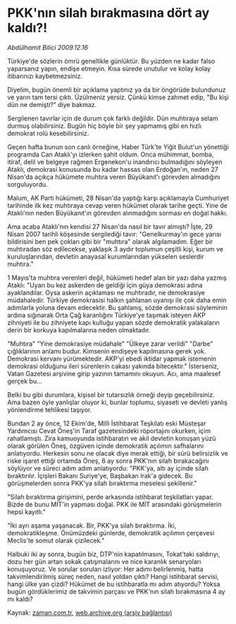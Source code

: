 # PKK'nın silah bırakmasına dört ay kaldı?!

*Abdülhamit Bilici 2009.12.16*

<tr><td class="metin" colspan="2" style="padding-top: 20px; padding-left: 5px; ">Türkiye'de sözlerin ömrü genellikle günlüktür. Bu yüzden ne kadar falso yaparsanız yapın, endişe etmeyin. Kısa sürede unutulur ve kolay kolay itibarınızı kaybetmezsiniz.</td></tr><tr><td class="metin" colspan="2" style="padding-top: 20px; padding-left: 5px; "><p> Diyelim, bugün önemli bir açıklama yaptınız ya da bir öngörüde bulundunuz ve yarın tam tersi çıktı. Üzülmeniz yersiz. Çünkü kimse zahmet edip, "Bu kişi dün ne demişti?" diye bakmaz.
<p>Sergilenen tavırlar için de durum çok farklı değildir. Dün muhtıraya selam durmuş olabilirsiniz. Bugün hiç böyle bir şey yapmamış gibi en hızlı demokrat rolü kesebilirsiniz.
<p> Geçen hafta bunun son canlı örneğine, Haber Türk'te Yiğit Bulut'un yönettiği programda Can Ataklı'yı izlerken şahit oldum. Onca mühimmat, bomba, itiraf, delil ve belgeye rağmen Ergenekon'u inandırıcı bulmadığını söyleyen Ataklı, demokrasi konusunda bu kadar hassas olan Erdoğan'ın, neden 27 Nisan'da açıkça hükümete muhtıra veren Büyükanıt'ı görevden almadığını sorguluyordu.
<p> Malum, AK Parti hükümeti, 28 Nisan'da yaptığı karşı açıklamayla Cumhuriyet tarihinde ilk kez muhtıraya cevap veren hükümet olarak tarihe geçti. Yine de Ataklı'nın neden Büyükanıt'ın görevden alınmadığını sorması en doğal hakkı.
<p> Ama acaba Ataklı'nın kendisi 27 Nisan'da nasıl bir tavır almıştı? İşte, 29 Nisan 2007 tarihli köşesinde sergilediği tavır: "Genelkurmay'ın gece yarısı bildirisini ben pek çokları gibi bir "muhtıra" olarak algılamadım. Eğer bir muhtıradan söz edilecekse, yaklaşık 3 aydır toplumun çeşitli kişi, kurum ve kuruluşlarından, devletin anayasal kurumlarından yükselen seslerdir muhtıra."
<p> 1 Mayıs'ta muhtıra verenleri değil, hükümeti hedef alan bir yazı daha yazmış Ataklı: "Uyarı bu kez askerden de geldiği için güya demokrasi adına ayaklandılar. Oysa askerin açıklaması ne muhtıradır, ne demokrasiye müdahaledir. Türkiye demokrasisi halkın şahlanan uyanışı ile çok daha emin adımlarla yoluna devam edecektir. Bu şahlanış, sözde demokrasi söyleminin ardına sığınarak Orta Çağ karanlığını Türkiye'ye taşımak isteyen AKP zihniyeti ile bu zihniyete kapı kulluğu yapan sözde demokratik yalakaların derin bir korkuya kapılmalarına neden olmaktadır.
<p> "Muhtıra" "Yine demokrasiye müdahale" "Ülkeye zarar verildi" "Darbe" çığlıklarının anlamı budur. Kimsenin endişeye kapılmasına gerek yok. Demokrasi kervanı yürümektedir. AKP'yi ebedi iktidar yapmak istemenin demokrasi olduğunu ileri sürenlerin cakası yakında bitecektir." İsterseniz, Vatan Gazetesi arşivine girip yazının tamamını okuyun. Acı, ama maalesef gerçek bu...
<p> Belki bu gibi durumlara, kişisel bir tutarsızlık örneği deyip geçebilirsiniz. Ama bazen öyle yanlışlar oluyor ki, bunlar toplumu, siyaseti ve devleti yanlış yönlendirme tehlikesi taşıyor.
<p> Bundan 2 ay önce, 12 Ekim'de, Milli İstihbarat Teşkilatı eski Müsteşar Yardımcısı Cevat Öneş'in Taraf gazetesindeki röportajını okurken, içim rahatlamıştı. Zira kamuoyunda istihbaratın ve akil devletin konuşan yüzü olarak görülen Öneş, özgüven içinde demokratik açılımın safhalarını anlatıyordu. Herkesin sonu ne olacak diye merak ettiği, bir sürü belirsizlik ve riske işaret ettiği ortamda Öneş, 6 ay sonra PKK'nın silah bırakacağını söylüyor ve süreci adım adım anlatıyordu: "PKK'ya, altı ay içinde silah bıraktırılır. İçişleri Bakanı Suriye'ye, Başbakan Irak'a gidecek. Bu görüşmelerden sonra PKK'ya silah bıraktırma meselesi şekillenir."
<p> "Silah bıraktırma girişimini, perde arkasında istihbarat teşkilatları yapar. Bizde de bunu MİT'in yapması doğal. PKK ile MİT arasındaki görüşmelerin hepsi kayıtlı."
<p> "İki ayrı aşama yaşanacak. Bir, PKK'ya silah bıraktırma. İki, demokratikleşme. Önümüzdeki günlerde, demokratik açılımın çerçevesi Meclis'te somut olarak çizilecek."
<p> Halbuki iki ay sonra, bugün biz, DTP'nin kapatılmasını, Tokat'taki saldırıyı, dozu her gün artan sokak çatışmalarını ve nice karanlık senaryoları konuşuyoruz. Ve sorular soruları izliyor: Her adımı belirlenmiş, hatta takvimlendirilmiş süreç neden, nasıl yoldan çıktı? Hangi istihbarat servisi, hangi ülke yan çizdi? Hükümet de bu istihbaratla mı adım atıyordu? Yoksa bugün gördüklerimiz de takvimin parçası ve PKK'nın silah bırakmasına 4 ay mı kaldı?<br/></p></p></p></p></p></p></p></p></p></p></p></p></td></tr>

Kaynak: [zaman.com.tr](http://zaman.com.tr/yazar.do?yazino=927889), [web.archive.org (arşiv bağlantısı)](http://web.archive.org/web/20100125020659/http://zaman.com.tr:80/yazar.do?yazino=927889)
